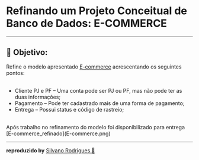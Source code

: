 
#  Refinando um Projeto Conceitual de Banco de Dados: E-COMMERCE

<hr/>

## 📑 Objetivo:

Refine o modelo apresentado [E-commerce](E-commerce.png) acrescentando os seguintes pontos:<br/>
<br/>
* Cliente PJ e PF – Uma conta pode ser PJ ou PF, mas não pode ter as duas informações;
* Pagamento – Pode ter cadastrado mais de uma forma de pagamento;
* Entrega – Possui status e código de rastreio;
<br/>
Após trabalho no refinamento do modelo foi disponibilizado para entrega [E-commerce_refinado](E-commerce.png)
<hr/>

**reproduzido by** [Silvano Rodrigues 🖖](https://github.com/Silvanors)

  
